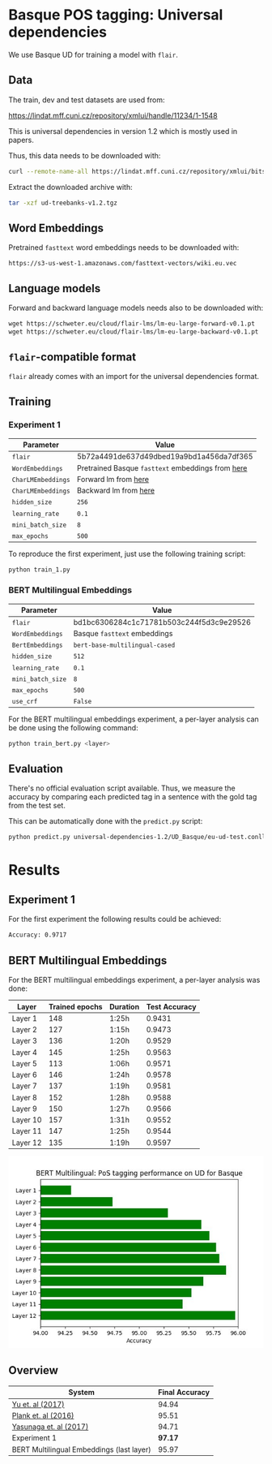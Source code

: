# Basque POS tagging: Universal dependencies

We use Basque UD for training a model with `flair`.

## Data

The train, dev and test datasets are used from:

<https://lindat.mff.cuni.cz/repository/xmlui/handle/11234/1-1548>

This is universal dependencies in version 1.2 which is mostly used in papers.


Thus, this data needs to be downloaded with:

```bash
curl --remote-name-all https://lindat.mff.cuni.cz/repository/xmlui/bitstream/handle/11234/1-1548{/ud-treebanks-v1.2.tgz}
```

Extract the downloaded archive with:

```bash
tar -xzf ud-treebanks-v1.2.tgz
```

## Word Embeddings

Pretrained `fasttext` word embeddings needs to be downloaded with:

```
https://s3-us-west-1.amazonaws.com/fasttext-vectors/wiki.eu.vec
```

## Language models

Forward and backward language models needs also to be downloaded with:

```
wget https://schweter.eu/cloud/flair-lms/lm-eu-large-forward-v0.1.pt
wget https://schweter.eu/cloud/flair-lms/lm-eu-large-backward-v0.1.pt
```

## `flair`-compatible format

`flair` already comes with an import for the universal dependencies format.

## Training

### Experiment 1

| Parameter              | Value
| ---------------------- | -----
| `flair`                | 5b72a4491de637d49dbed19a9bd1a456da7df365
| `WordEmbeddings`       | Pretrained Basque `fasttext` embeddings from [here](https://github.com/facebookresearch/fastText/blob/master/pretrained-vectors.md)
| `CharLMEmbeddings`     | Forward lm from [here](https://github.com/stefan-it/flair-lms#basque)
| `CharLMEmbeddings`     | Backward lm from [here](https://github.com/stefan-it/flair-lms#basque)
| `hidden_size`          | `256`
| `learning_rate`        | `0.1`
| `mini_batch_size`      | `8`
| `max_epochs`           | `500`

To reproduce the first experiment, just use the following training script:

```bash
python train_1.py
```

### BERT Multilingual Embeddings

| Parameter              | Value
| ---------------------- | -----
| `flair`                | bd1bc6306284c1c71781b503c244f5d3c9e29526
| `WordEmbeddings`       | Basque `fasttext` embeddings
| `BertEmbeddings`       | `bert-base-multilingual-cased`
| `hidden_size`          | `512`
| `learning_rate`        | `0.1`
| `mini_batch_size`      | `8`
| `max_epochs`           | `500`
| `use_crf`              | `False`

For the BERT multilingual embeddings experiment, a per-layer analysis
can be done using the following command:

```bash
python train_bert.py <layer>
```

## Evaluation

There's no official evaluation script available. Thus, we measure the
accuracy by comparing each predicted tag in a sentence with the gold tag from
the test set.

This can be automatically done with the `predict.py` script:

```bash
python predict.py universal-dependencies-1.2/UD_Basque/eu-ud-test.conllu
```

# Results

## Experiment 1

For the first experiment the following results could be achieved:

```bash
Accuracy: 0.9717
```

## BERT Multilingual Embeddings

For the BERT multilingual embeddings experiment, a per-layer analysis
was done:

| Layer    | Trained epochs | Duration | Test Accuracy
| -------- | -------------- | -------- | -------------
| Layer 1  | 148            | 1:25h    | 0.9431
| Layer 2  | 127            | 1:15h    | 0.9473
| Layer 3  | 136            | 1:20h    | 0.9529
| Layer 4  | 145            | 1:25h    | 0.9563
| Layer 5  | 113            | 1:06h    | 0.9571
| Layer 6  | 146            | 1:24h    | 0.9578
| Layer 7  | 137            | 1:19h    | 0.9581
| Layer 8  | 152            | 1:28h    | 0.9588
| Layer 9  | 150            | 1:27h    | 0.9566
| Layer 10 | 157            | 1:31h    | 0.9552
| Layer 11 | 147            | 1:25h    | 0.9544
| Layer 12 | 135            | 1:19h    | 0.9597

![BERT Multilingual Embeddings (per-layer analysis)](bert_multilingual.jpg)

## Overview

| System                                                     | Final Accuracy
| ---------------------------------------------------------- | -------------
| [Yu et. al (2017)](https://arxiv.org/abs/1706.01723)       | 94.94
| [Plank et. al (2016)](https://arxiv.org/abs/1604.05529)    | 95.51
| [Yasunaga et. al (2017)](https://arxiv.org/abs/1711.04903) | 94.71
| Experiment 1                                               | **97.17**
| BERT Multilingual Embeddings (last layer)                  | 95.97
